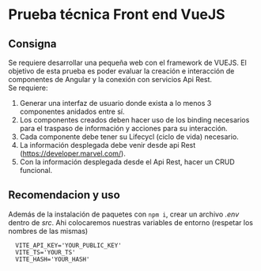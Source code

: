 # Prueba técnica Front end VueJS

## Consigna

Se requiere desarrollar una pequeña web con el framework de VUEJS.
El objetivo de esta prueba es poder evaluar la creación e interacción de componentes de
Angular y la conexión con servicios Api Rest.
<br>
Se requiere:

1. Generar una interfaz de usuario donde exista a lo menos 3 componentes anidados entre sí.
2. Los componentes creados deben hacer uso de los binding necesarios para el traspaso de información y acciones para su interacción.
3. Cada componente debe tener su Lifecycl (ciclo de vida) necesario.
4. La información desplegada debe venir desde api Rest (https://developer.marvel.com/).
5. Con la información desplegada desde el Api Rest, hacer un CRUD funcional.

## Recomendacion y uso

Además de la instalación de paquetes con `npm i`, crear un archivo _.env_ dentro de _src_.
Ahi colocaremos nuestras variables de entorno (respetar los nombres de las mismas)
<br>

```
  VITE_API_KEY='YOUR_PUBLIC_KEY'
  VITE_TS='YOUR_TS'
  VITE_HASH='YOUR_HASH'
```
